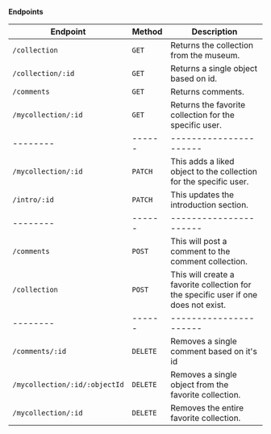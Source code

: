 **Endpoints**

| Endpoint                      | Method   | Description                                                                         |
| ----------------------------- | -------- | ----------------------------------------------------------------------------------- |
| `/collection`                 | `GET`    | Returns the collection from the museum.                                             |
| `/collection/:id`             | `GET`    | Returns a single object based on id.                                                |
| `/comments`                   | `GET`    | Returns comments.                                                                   |
| `/mycollection/:id`           | `GET`    | Returns the favorite collection for the specific user.                              |
| --------                      | ------   | ----------------------                                                              |
| `/mycollection/:id`           | `PATCH`  | This adds a liked object to the collection for the specific user.                   |
| `/intro/:id`                  | `PATCH`  | This updates the introduction section.                                              |
| --------                      | ------   | ----------------------                                                              |
| `/comments`                   | `POST`   | This will post a comment to the comment collection.                                 |
| `/collection`                 | `POST`   | This will create a favorite collection for the specific user if one does not exist. |
| --------                      | ------   | ----------------------                                                              |
| `/comments/:id`               | `DELETE` | Removes a single comment based on it's id                                           |
| `/mycollection/:id/:objectId` | `DELETE` | Removes a single object from the favorite collection.                               |
| `/mycollection/:id`           | `DELETE` | Removes the entire favorite collection.                                             |
